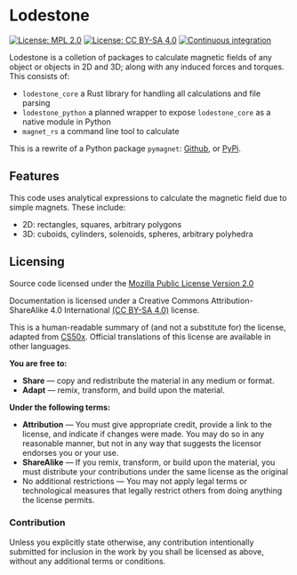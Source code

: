 # Lodestone

[![License: MPL 2.0](https://img.shields.io/badge/License-MPL%202.0-blue.svg)](https://opensource.org/licenses/MPL-2.0)
[![License: CC BY-SA 4.0](https://img.shields.io/badge/License-CC%20BY--SA%204.0-lightgrey.svg)](https://creativecommons.org/licenses/by-sa/4.0/)
[![Continuous integration](https://github.com/pdunne/lodestone/actions/workflows/rust.yml/badge.svg?branch=master)](https://github.com/pdunne/lodestone/actions/workflows/rust.yml)

Lodestone is a colletion of packages to calculate magnetic fields of
any object or objects in 2D and 3D; along with any induced forces and torques. This consists of:

* `lodestone_core` a Rust library for handling all calculations and file parsing
* `lodestone_python` a planned wrapper to expose `lodestone_core` as a native module in Python
* `magnet_rs` a command line tool to calculate  

This is a rewrite of a Python package `pymagnet`:
[Github](https://github.com/pdunne/pymagnet), or
[PyPi](https://pypi.org/project/pymagnet/).

## Features

This code uses analytical expressions to calculate the magnetic field due to
simple magnets. These include:

* 2D: rectangles, squares, arbitrary polygons
* 3D: cuboids, cylinders, solenoids, spheres, arbitrary polyhedra

## Licensing

Source code licensed under the [Mozilla Public License Version 2.0](https://www.mozilla.org/en-US/MPL/2.0/)

Documentation is licensed under a Creative Commons Attribution-ShareAlike 4.0 International [(CC BY-SA 4.0)](https://creativecommons.org/licenses/by-sa/4.0/) license.

This is a human-readable summary of (and not a substitute for) the license, adapted from [CS50x](https://cs50.harvard.edu/x/2021/license/). Official translations of this license are available in other languages.

**You are free to:**

* **Share** — copy and redistribute the material in any medium or format.
* **Adapt** — remix, transform, and build upon the material.

**Under the following terms:**

* **Attribution** — You must give appropriate credit, provide a link to the license, and indicate if changes were made. You may do so in any reasonable manner, but not in any way that suggests the licensor endorses you or your use.
* **ShareAlike** — If you remix, transform, or build upon the material, you must distribute your contributions under the same license as the original
* No additional restrictions — You may not apply legal terms or technological measures that legally restrict others from doing anything the license permits.

### Contribution

Unless you explicitly state otherwise, any contribution intentionally submitted
for inclusion in the work by you shall be licensed as above, without any
additional terms or conditions.
